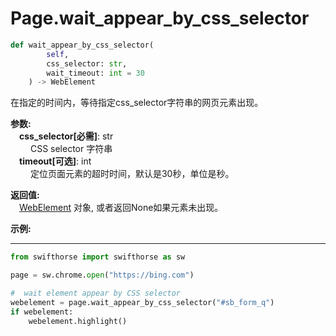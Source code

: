
# Page.wait_appear_by_css_selector
```python
def wait_appear_by_css_selector(
        self,
        css_selector: str,
        wait_timeout: int = 30
    ) -> WebElement
```  

在指定的时间内，等待指定css_selector字符串的网页元素出现。

**参数:**  
    &emsp;**css_selector[必需]**: str     
        &emsp;&emsp; CSS selector 字符串   
    &emsp;**timeout[可选]**: int  
        &emsp;&emsp; 定位页面元素的超时时间，默认是30秒，单位是秒。  

**返回值:**  
    &emsp;[WebElement](./webelement/webelement.md) 对象, 或者返回None如果元素未出现。

**示例:**
***
```python
from swifthorse import swifthorse as sw

page = sw.chrome.open("https://bing.com")

#  wait element appear by CSS selector
webelement = page.wait_appear_by_css_selector("#sb_form_q")
if webelement:
    webelement.highlight()

```